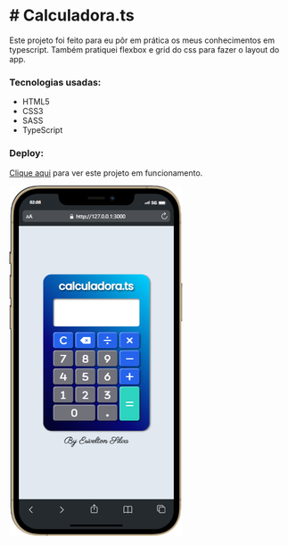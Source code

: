 <h1># Calculadora.ts</h1>

<p>Este projeto foi feito para eu pôr em prática os meus conhecimentos em typescript. Também pratiquei flexbox e grid do css para fazer o layout do app.</p>

<h3>Tecnologias usadas:</h3>
<ul>
  <li>HTML5</li>
  <li>CSS3</li>
  <li>SASS</li>
  <li>TypeScript</li>
</ul>

<h3>Deploy:</h3>
<p>
  <a href="https://calculadora-ts-eriveltonsilva.vercel.app">Clique aqui</a>
  para ver este projeto em funcionamento.
</p>

<img src="calculadora.png" alt="calculadora">
